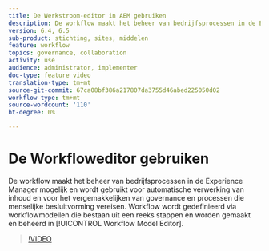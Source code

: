 ```yaml
---
title: De Werkstroom-editor in AEM gebruiken
description: De workflow maakt het beheer van bedrijfsprocessen in de Experience Manager mogelijk en wordt gebruikt voor automatische verwerking van inhoud en voor het vergemakkelijken van governance en processen die menselijke besluitvorming vereisen. De workflow wordt gedefinieerd via workflowmodellen die bestaan uit een reeks stappen en worden gemaakt en beheerd in de Workflowmodeleditor.
version: 6.4, 6.5
sub-product: stichting, sites, middelen
feature: workflow
topics: governance, collaboration
activity: use
audience: administrator, implementer
doc-type: feature video
translation-type: tm+mt
source-git-commit: 67ca08bf386a217807da3755d46abed225050d02
workflow-type: tm+mt
source-wordcount: '110'
ht-degree: 0%

---
```



# De Workfloweditor gebruiken

De workflow maakt het beheer van bedrijfsprocessen in de Experience Manager mogelijk en wordt gebruikt voor automatische verwerking van inhoud en voor het vergemakkelijken van governance en processen die menselijke besluitvorming vereisen. Workflow wordt gedefinieerd via workflowmodellen die bestaan uit een reeks stappen en worden gemaakt en beheerd in [!UICONTROL Workflow Model Editor].

>[!VIDEO](https://video.tv.adobe.com/v/22201/?quality=12&learn=on)
